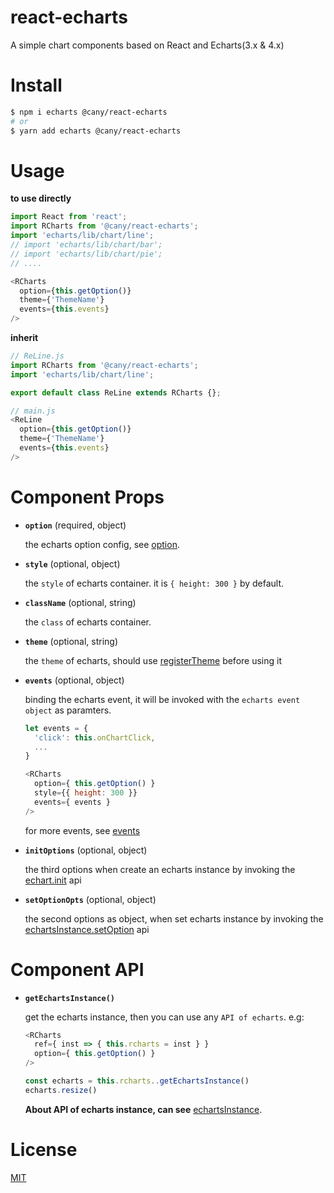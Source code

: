 # react-echarts

A simple chart components based on React and Echarts(3.x & 4.x)

# Install

```sh
$ npm i echarts @cany/react-echarts
# or
$ yarn add echarts @cany/react-echarts
```


# Usage

**to use directly**

```js
import React from 'react';
import RCharts from '@cany/react-echarts';
import 'echarts/lib/chart/line';
// import 'echarts/lib/chart/bar';
// import 'echarts/lib/chart/pie';
// ....

<RCharts
  option={this.getOption()}
  theme={'ThemeName'}
  events={this.events}
/>
```

**inherit**

```js
// ReLine.js
import RCharts from '@cany/react-echarts';
import 'echarts/lib/chart/line';

export default class ReLine extends RCharts {};

// main.js
<ReLine
  option={this.getOption()}
  theme={'ThemeName'}
  events={this.events}
/>
```


# Component Props

- **`option`** (required, object)

  the echarts option config, see [option](http://echarts.baidu.com/option.html#title).

- **`style`** (optional, object)

  the `style` of echarts container. it is `{ height: 300 }` by default.

- **`className`** (optional, string)

  the `class` of echarts container.

- **`theme`** (optional, string)

  the `theme` of echarts, should use [registerTheme](https://www.echartsjs.com/zh/api.html#echarts.registerTheme) before using it

- **`events`** (optional, object)

  binding the echarts event, it will be invoked with the `echarts event object` as paramters.

  ```js
  let events = {
    'click': this.onChartClick,
    ...
  }

  <RCharts
    option={ this.getOption() }
    style={{ height: 300 }}
    events={ events } 
  />
  ```

  for more events, see [events](http://echarts.baidu.com/api.html#events)

- **`initOptions`** (optional, object)

  the third options when create an echarts instance by invoking the [echart.init](https://www.echartsjs.com/zh/api.html#echarts.init) api

- **`setOptionOpts`** (optional, object)

  the second options as object, when set echarts instance by invoking the [echartsInstance.setOption](https://www.echartsjs.com/zh/api.html#echartsInstance.setOption) api



# Component API

- **`getEchartsInstance()`** 

   get the echarts instance, then you can use any `API of echarts`. e.g:

  ```js
  <RCharts 
    ref={ inst => { this.rcharts = inst } }
    option={ this.getOption() } 
  />

  const echarts = this.rcharts..getEchartsInstance()
  echarts.resize()
  ```

  **About API of echarts instance, can see** [echartsInstance](http://echarts.baidu.com/api.html#echartsInstance).



# License

[MIT](LICENT)



